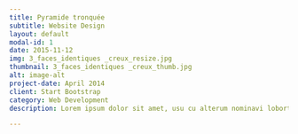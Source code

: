 ```yaml
---
title: Pyramide tronquée
subtitle: Website Design
layout: default
modal-id: 1
date: 2015-11-12
img: 3_faces_identiques _creux_resize.jpg
thumbnail: 3_faces_identiques _creux_thumb.jpg
alt: image-alt
project-date: April 2014
client: Start Bootstrap
category: Web Development
description: Lorem ipsum dolor sit amet, usu cu alterum nominavi lobortis. At duo novum diceret. Tantas apeirian vix et, usu sanctus postulant inciderint ut, populo diceret necessitatibus in vim. Cu eum dicam feugiat noluisse.

---
```

